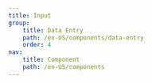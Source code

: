 ```yaml
---
title: Input
group:
    title: Data Entry
    path: /en-US/components/data-entry
    order: 4
nav:
    title: Component
    path: /en-US/components
---
```

